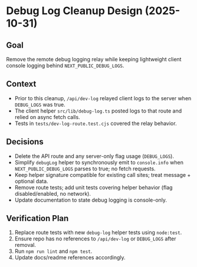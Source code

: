 # Debug Log Cleanup Design (2025-10-31)

## Goal
Remove the remote debug logging relay while keeping lightweight client console logging behind `NEXT_PUBLIC_DEBUG_LOGS`.

## Context
- Prior to this cleanup, `/api/dev-log` relayed client logs to the server when `DEBUG_LOGS` was true.
- The client helper `src/lib/debug-log.ts` posted logs to that route and relied on async fetch calls.
- Tests in `tests/dev-log-route.test.cjs` covered the relay behavior.

## Decisions
- Delete the API route and any server-only flag usage (`DEBUG_LOGS`).
- Simplify `debugLog` helper to synchronously emit to `console.info` when `NEXT_PUBLIC_DEBUG_LOGS` parses to true; no fetch requests.
- Keep helper signature compatible for existing call sites; treat message + optional data.
- Remove route tests; add unit tests covering helper behavior (flag disabled/enabled, no network).
- Update documentation to state debug logging is console-only.

## Verification Plan
1. Replace route tests with new `debug-log` helper tests using `node:test`.
2. Ensure repo has no references to `/api/dev-log` or `DEBUG_LOGS` after removal.
3. Run `npm run lint` and `npm test`.
4. Update docs/readme references accordingly.
